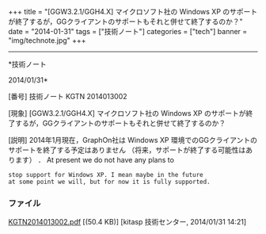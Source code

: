﻿+++
title = "[GGW3.2.1/GGH4.X] マイクロソフト社の Windows XP のサポートが終了するが，GGクライアントのサポートもそれと併せて終了するのか？"
date = "2014-01-31"
tags = ["技術ノート"]
categories = ["tech"]
banner = "img/technote.jpg"
+++

-----------------------------------------------------------------------------------------------------------------------------

*技術ノート

2014/01/31*


[番号]
技術ノート KGTN 2014013002

[現象]
[GGW3.2.1/GGH4.X] マイクロソフト社の Windows XP
のサポートが終了するが，GGクライアントのサポートもそれと併せて終了するのか？

[説明]
2014年1月現在，GraphOn社は Windows XP
環境でのGGクライアントのサポートを終了する予定はありません
（将来，サポートが終了する可能性はあります） ．
At present we do not have any plans to

    stop support for Windows XP. I mean maybe in the future
    at some point we will, but for now it is fully supported.


### ファイル

 
 


[KGTN2014013002.pdf](http://techreport.kitasp.net/attachments/download/1534/KGTN2014013002.pdf)
 [(50.4 KB)] [kitasp 技術センター, 2014/01/31
14:21]


 


 

